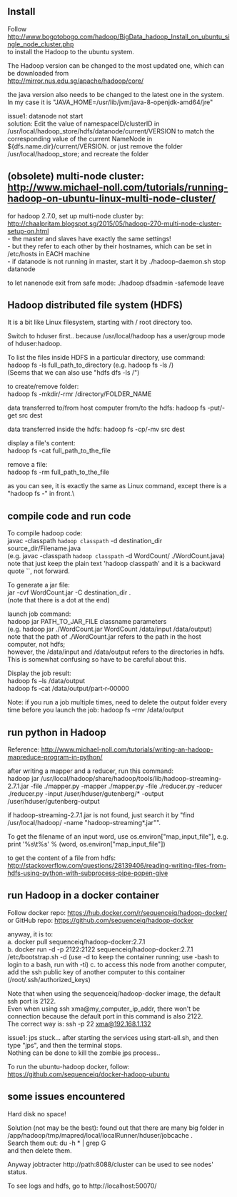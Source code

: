 Install
---------------------

Follow http://www.bogotobogo.com/hadoop/BigData_hadoop_Install_on_ubuntu_single_node_cluster.php  
to install the Hadoop to the ubuntu system.

The Hadoop version can be changed to the most updated one, which can be downloaded from  
http://mirror.nus.edu.sg/apache/hadoop/core/ 
  
the java version also needs to be changed to the latest one in the system.  
In my case it is "JAVA_HOME=/usr/lib/jvm/java-8-openjdk-amd64/jre"

issue1: datanode not start  
	solution: Edit the value of namespaceID/clusterID in /usr/local/hadoop_store/hdfs/datanode/current/VERSION to match the corresponding value of the current NameNode in ${dfs.name.dir}/current/VERSION.
	or just remove the folder /usr/local/hadoop_store; and recreate the folder


## (obsolete) multi-node cluster: http://www.michael-noll.com/tutorials/running-hadoop-on-ubuntu-linux-multi-node-cluster/

for hadoop 2.7.0, set up multi-node cluster by: http://chaalpritam.blogspot.sg/2015/05/hadoop-270-multi-node-cluster-setup-on.html  
	- the master and slaves have exactly the same settings!  
	- but they refer to each other by their hostnames, which can be set in /etc/hosts in EACH machine    
	- if datanode is not running in master, start it by ./hadoop-daemon.sh stop datanode

to let nanenode exit from safe mode: ./hadoop dfsadmin -safemode leave


Hadoop distributed file system (HDFS)
--------------------------------

It is a bit like Linux filesystem, starting with / root directory too.

Switch to hduser first.. because /usr/local/hadoop has a user/group mode of hduser:hadoop.

To list the files inside HDFS in a particular directory, use command:  
	hadoop fs -ls full_path_to_directory (e.g. hadoop fs -ls /)  
	(Seems that we can also use "hdfs dfs -ls /")

to create/remove folder:  
	hadoop fs -mkdir/-rmr /directory/FOLDER_NAME

data transferred to/from host computer from/to the hdfs:
	hadoop fs -put/-get src dest

data transferred inside the hdfs:
	hadoop fs -cp/-mv  src dest

display a file's content:  
	hadoop fs -cat full_path_to_the_file

remove a file:  
	hadoop fs -rm full_path_to_the_file

as you can see, it is exactly the same as Linux command, except there is a "hadoop fs -" in front.\


compile code and run code
----------------------------------

To compile hadoop code:  
	javac -classpath `hadoop classpath` -d destination_dir source_dir/Filename.java  
	(e.g. javac -classpath `hadoop classpath` -d WordCount/ ./WordCount.java)  
note that just keep the plain text 'hadoop classpath' and it is a backward quote ``, not forward.

To generate a jar file:  
	jar -cvf WordCount.jar -C destination_dir .  
	(note that there is a dot at the end)

launch job command:  
	hadoop jar PATH_TO_JAR_FILE classname parameters  
	(e.g. hadoop jar ./WordCount.jar WordCount /data/input  /data/output)  
note that the path of ./WordCount.jar refers to the path in the host computer, not hdfs;  
however, the /data/input and /data/output refers to the directories in hdfs.  
This is somewhat confusing so have to be careful about this.

Display the job result:  
	hadoop fs –ls /data/output  
	hadoop fs ‐cat /data/output/part‐r‐00000

Note: if you run a job multiple times, need to 
delete the output folder every time before you 
launch the job: hadoop fs –rmr /data/output


run python in Hadoop
-----------------------------

Reference: http://www.michael-noll.com/tutorials/writing-an-hadoop-mapreduce-program-in-python/

after writing a mapper and a reducer, run this command:  
hadoop jar /usr/local/hadoop/share/hadoop/tools/lib/hadoop-streaming-2.7.1.jar -file ./mapper.py -mapper ./mapper.py -file ./reducer.py -reducer ./reducer.py -input /user/hduser/gutenberg/* -output /user/hduser/gutenberg-output

if hadoop-streaming-2.7.1.jar is not found, just search it by "find /usr/local/hadoop/ -name "hadoop-streaming*.jar"".

To get the filename of an input word, use os.environ["map_input_file"], e.g. print '%s\t%s' % (word, os.environ["map_input_file"])

to get the content of a file from hdfs: http://stackoverflow.com/questions/28139406/reading-writing-files-from-hdfs-using-python-with-subprocess-pipe-popen-give


run Hadoop in a docker container
-----------------------------

Follow docker repo: https://hub.docker.com/r/sequenceiq/hadoop-docker/  
or GitHub repo: https://github.com/sequenceiq/hadoop-docker

anyway, it is to:  
	a. docker pull sequenceiq/hadoop-docker:2.7.1  
	b. docker run -d -p 2122:2122 sequenceiq/hadoop-docker:2.7.1 /etc/bootstrap.sh -d (use -d to keep the container running; use -bash to login to a bash, run with -ti)
	c. to access this node from another computer, add the ssh public key of another computer to this container (/root/.ssh/authorized_keys)


Note that when using the sequenceiq/hadoop-docker image, the default ssh port is 2122.  
Even when using ssh xma@my_computer_ip_addr, there won't be connection because the default port in this command is also 2122.  
The correct way is: ssh -p 22 xma@192.168.1.132

issue1: jps stuck... after starting the services using start-all.sh, and then type "jps", and then the terminal stops.   
Nothing can be done to kill the zombie jps process..

To run the ubuntu-hadoop docker, follow: https://github.com/sequenceiq/docker-hadoop-ubuntu


some issues encountered
-----------------------------

Hard disk no space!

Solution (not may be the best): found out that there are many big folder in /app/hadoop/tmp/mapred/local/localRunner/hduser/jobcache .   
Search them out: du -h  * | grep G  
and then delete them.

Anyway jobtracter http://path:8088/cluster can be used to see nodes' status.

To see logs and hdfs, go to http://localhost:50070/

